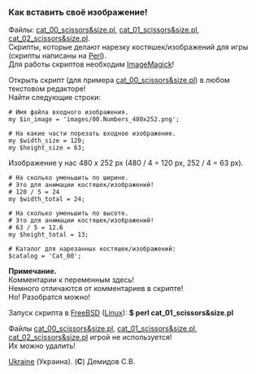 ### Как вставить своё изображение!

Файлы: [cat_00_scissors&size.pl](https://github.com/drilnet/puzzle15/blob/main/Game-15%20-%20Ver.%203.0.a%2C%20variant%202/game-15/cat_00_scissors%26size.pl), [cat_01_scissors&size.pl](https://github.com/drilnet/puzzle15/blob/main/Game-15%20-%20Ver.%203.0.a%2C%20variant%202/game-15/cat_01_scissors%26size.pl), [cat_02_scissors&size.pl](https://github.com/drilnet/puzzle15/blob/main/Game-15%20-%20Ver.%203.0.a%2C%20variant%202/game-15/cat_02_scissors%26size.pl).
<br>
Скрипты, которые делают нарезку костяшек/изображений для игры (скрипты написаны на [Perl](http://www.perl.org)).
<br>
Для работы скриптов необходим [ImageMagick](https://www.imagemagick.org/)!

Открыть скрипт (для примера [cat_00_scissors&size.pl](https://github.com/drilnet/puzzle15/blob/main/Game-15%20-%20Ver.%203.0.a%2C%20variant%202/game-15/cat_00_scissors%26size.pl)) в любом текстовом редакторе!
<br>
Найти следующие строки:

```
# Имя файла входного изображения.
my $in_image = 'images/00.Numbers_480x252.png';
```
```
# На какие части порезать входное изображение.
my $width_size = 120;
my $height_size = 63;
```

Изображение у нас 480 x 252 px (480 / 4 = 120 px, 252 / 4 = 63 px).

```
# На сколько уменьшить по ширине.
# Это для анимации костяшек/изображений!
# 120 / 5 = 24
my $width_total = 24;
```
```
# На сколько уменьшить по высоте.
# Это для анимации костяшек/изображений!
# 63 / 5 = 12.6
my $height_total = 13;
```
```
# Каталог для нарезанных костяшек/изображений:
$catalog = 'Cat_00';
```

**Примечание.**
<br>
Комментарии к переменным здесь!
<br>
Немного отличаются от комментариев в скрипте!
<br>
Но! Разобратся можно!

Запуск скрипта в [FreeBSD](https://www.freebsd.org "Berkeley Software Distribution") ([Linux](https://linux.org)): **$ perl cat_01_scissors&size.pl**

Файлы [cat_00_scissors&size.pl](https://github.com/drilnet/puzzle15/blob/main/Game-15%20-%20Ver.%203.0.a%2C%20variant%202/game-15/cat_00_scissors%26size.pl), [cat_01_scissors&size.pl](https://github.com/drilnet/puzzle15/blob/main/Game-15%20-%20Ver.%203.0.a%2C%20variant%202/game-15/cat_01_scissors%26size.pl), [cat_02_scissors&size.pl](https://github.com/drilnet/puzzle15/blob/main/Game-15%20-%20Ver.%203.0.a%2C%20variant%202/game-15/cat_02_scissors%26size.pl) игрой не используется!
<br>
Их можно удалить!

[Ukraine](https://en.wikipedia.org/wiki/Ukraine) (Украина). (**C**) Демидов С.В.
